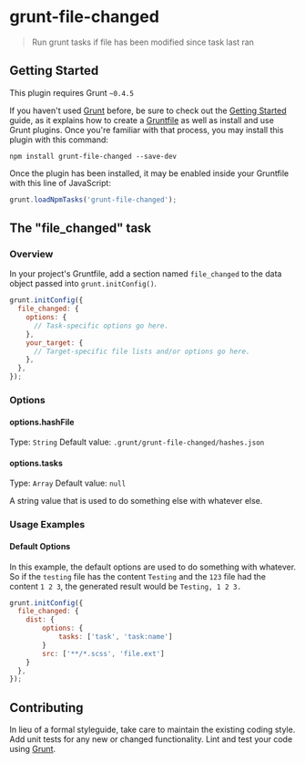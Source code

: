 # grunt-file-changed

> Run grunt tasks if file has been modified since task last ran

## Getting Started
This plugin requires Grunt `~0.4.5`

If you haven't used [Grunt](http://gruntjs.com/) before, be sure to check out the [Getting Started](http://gruntjs.com/getting-started) guide, as it explains how to create a [Gruntfile](http://gruntjs.com/sample-gruntfile) as well as install and use Grunt plugins. Once you're familiar with that process, you may install this plugin with this command:

```shell
npm install grunt-file-changed --save-dev
```

Once the plugin has been installed, it may be enabled inside your Gruntfile with this line of JavaScript:

```js
grunt.loadNpmTasks('grunt-file-changed');
```

## The "file_changed" task

### Overview
In your project's Gruntfile, add a section named `file_changed` to the data object passed into `grunt.initConfig()`.

```js
grunt.initConfig({
  file_changed: {
    options: {
      // Task-specific options go here.
    },
    your_target: {
      // Target-specific file lists and/or options go here.
    },
  },
});
```

### Options

#### options.hashFile
Type: `String`
Default value: `.grunt/grunt-file-changed/hashes.json`

#### options.tasks
Type: `Array`
Default value: `null`

A string value that is used to do something else with whatever else.

### Usage Examples

#### Default Options
In this example, the default options are used to do something with whatever. So if the `testing` file has the content `Testing` and the `123` file had the content `1 2 3`, the generated result would be `Testing, 1 2 3.`

```js
grunt.initConfig({
  file_changed: {
    dist: {
        options: {
            tasks: ['task', 'task:name']
        }
        src: ['**/*.scss', 'file.ext']
    }
  },
});
```

## Contributing
In lieu of a formal styleguide, take care to maintain the existing coding style. Add unit tests for any new or changed functionality. Lint and test your code using [Grunt](http://gruntjs.com/).


